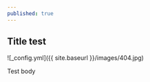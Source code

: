 ```yaml
---
published: true
---
```

## Title test

![_config.yml]({{ site.baseurl }}/images/404.jpg)

Test body

